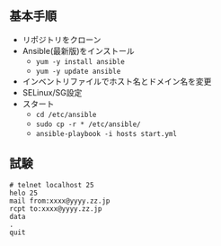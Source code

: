 ## 基本手順
- リポジトリをクローン
- Ansible(最新版)をインストール
  - `yum -y install ansible`
  - `yum -y update ansible`
- インベントリファイルでホスト名とドメイン名を変更
- SELinux/SG設定
- スタート
  - `cd /etc/ansible`
  - `sudo cp -r * /etc/ansible/`
  - `ansible-playbook -i hosts start.yml`

## 試験
```
# telnet localhost 25
helo 25
mail from:xxxx@yyyy.zz.jp
rcpt to:xxxx@yyyy.zz.jp
data
.
quit
```
